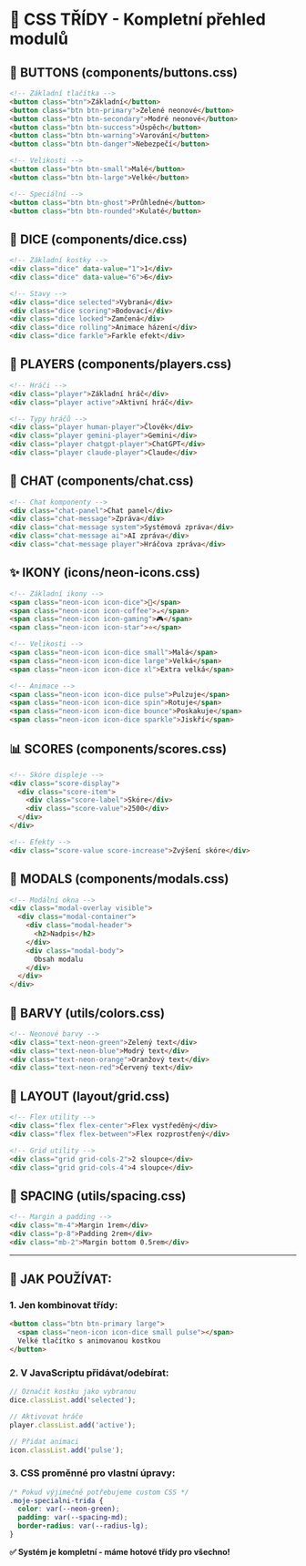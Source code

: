 # 🎨 CSS TŘÍDY - Kompletní přehled modulů

## 🔘 BUTTONS (components/buttons.css)
```html
<!-- Základní tlačítka -->
<button class="btn">Základní</button>
<button class="btn btn-primary">Zelené neonové</button>
<button class="btn btn-secondary">Modré neonové</button>
<button class="btn btn-success">Úspěch</button>
<button class="btn btn-warning">Varování</button>
<button class="btn btn-danger">Nebezpečí</button>

<!-- Velikosti -->
<button class="btn btn-small">Malé</button>
<button class="btn btn-large">Velké</button>

<!-- Speciální -->
<button class="btn btn-ghost">Průhledné</button>
<button class="btn btn-rounded">Kulaté</button>
```

## 🎲 DICE (components/dice.css)
```html
<!-- Základní kostky -->
<div class="dice" data-value="1">1</div>
<div class="dice" data-value="6">6</div>

<!-- Stavy -->
<div class="dice selected">Vybraná</div>
<div class="dice scoring">Bodovací</div>
<div class="dice locked">Zamčená</div>
<div class="dice rolling">Animace házení</div>
<div class="dice farkle">Farkle efekt</div>
```

## 👥 PLAYERS (components/players.css)
```html
<!-- Hráči -->
<div class="player">Základní hráč</div>
<div class="player active">Aktivní hráč</div>

<!-- Typy hráčů -->
<div class="player human-player">Člověk</div>
<div class="player gemini-player">Gemini</div>
<div class="player chatgpt-player">ChatGPT</div>
<div class="player claude-player">Claude</div>
```

## 💬 CHAT (components/chat.css)
```html
<!-- Chat komponenty -->
<div class="chat-panel">Chat panel</div>
<div class="chat-message">Zpráva</div>
<div class="chat-message system">Systémová zpráva</div>
<div class="chat-message ai">AI zpráva</div>
<div class="chat-message player">Hráčova zpráva</div>
```

## ✨ IKONY (icons/neon-icons.css)
```html
<!-- Základní ikony -->
<span class="neon-icon icon-dice">🎲</span>
<span class="neon-icon icon-coffee">☕</span>
<span class="neon-icon icon-gaming">🎮</span>
<span class="neon-icon icon-star">⭐</span>

<!-- Velikosti -->
<span class="neon-icon icon-dice small">Malá</span>
<span class="neon-icon icon-dice large">Velká</span>
<span class="neon-icon icon-dice xl">Extra velká</span>

<!-- Animace -->
<span class="neon-icon icon-dice pulse">Pulzuje</span>
<span class="neon-icon icon-dice spin">Rotuje</span>
<span class="neon-icon icon-dice bounce">Poskakuje</span>
<span class="neon-icon icon-dice sparkle">Jiskří</span>
```

## 📊 SCORES (components/scores.css)
```html
<!-- Skóre displeje -->
<div class="score-display">
  <div class="score-item">
    <div class="score-label">Skóre</div>
    <div class="score-value">2500</div>
  </div>
</div>

<!-- Efekty -->
<div class="score-value score-increase">Zvýšení skóre</div>
```

## 🔲 MODALS (components/modals.css)
```html
<!-- Modální okna -->
<div class="modal-overlay visible">
  <div class="modal-container">
    <div class="modal-header">
      <h2>Nadpis</h2>
    </div>
    <div class="modal-body">
      Obsah modalu
    </div>
  </div>
</div>
```

## 🎨 BARVY (utils/colors.css)
```html
<!-- Neonové barvy -->
<div class="text-neon-green">Zelený text</div>
<div class="text-neon-blue">Modrý text</div>
<div class="text-neon-orange">Oranžový text</div>
<div class="text-neon-red">Červený text</div>
```

## 📐 LAYOUT (layout/grid.css)
```html
<!-- Flex utility -->
<div class="flex flex-center">Flex vystředěný</div>
<div class="flex flex-between">Flex rozprostřený</div>

<!-- Grid utility -->
<div class="grid grid-cols-2">2 sloupce</div>
<div class="grid grid-cols-4">4 sloupce</div>
```

## 📏 SPACING (utils/spacing.css)
```html
<!-- Margin a padding -->
<div class="m-4">Margin 1rem</div>
<div class="p-8">Padding 2rem</div>
<div class="mb-2">Margin bottom 0.5rem</div>
```

---

## 🎯 JAK POUŽÍVAT:

### 1. **Jen kombinovat třídy:**
```html
<button class="btn btn-primary large">
  <span class="neon-icon icon-dice small pulse"></span>
  Velké tlačítko s animovanou kostkou
</button>
```

### 2. **V JavaScriptu přidávat/odebírat:**
```javascript
// Označit kostku jako vybranou
dice.classList.add('selected');

// Aktivovat hráče
player.classList.add('active');

// Přidat animaci
icon.classList.add('pulse');
```

### 3. **CSS proměnné pro vlastní úpravy:**
```css
/* Pokud výjimečně potřebujeme custom CSS */
.moje-specialni-trida {
  color: var(--neon-green);
  padding: var(--spacing-md);
  border-radius: var(--radius-lg);
}
```

**✅ Systém je kompletní - máme hotové třídy pro všechno!**
